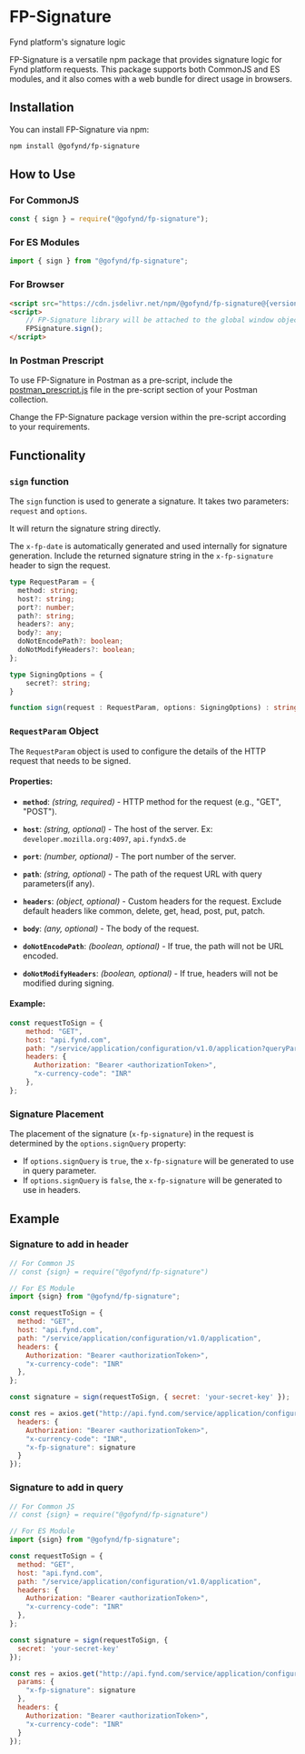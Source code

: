 # FP-Signature

Fynd platform's signature logic



FP-Signature is a versatile npm package that provides signature logic for Fynd platform requests. This package supports both CommonJS and ES modules, and it also comes with a web bundle for direct usage in browsers.

## Installation

You can install FP-Signature via npm:

```bash
npm install @gofynd/fp-signature
```

## How to Use

### For CommonJS

```javascript
const { sign } = require("@gofynd/fp-signature");
```

### For ES Modules

```javascript
import { sign } from "@gofynd/fp-signature";
```

### For Browser

```html
<script src="https://cdn.jsdelivr.net/npm/@gofynd/fp-signature@{version}"></script>
<script>
    // FP-Signature library will be attached to the global window object
    FPSignature.sign();
</script>
```

### In Postman Prescript

To use FP-Signature in Postman as a pre-script, include the [postman_prescript.js](examples/postman_prescript.js) file in the pre-script section of your Postman collection. 

Change the FP-Signature package version within the pre-script according to your requirements.


## Functionality

### `sign` function

The `sign` function is used to generate a signature. It takes two parameters: `request` and `options`.

It will return the signature string directly.

The `x-fp-date` is automatically generated and used internally for signature generation. Include the returned signature string in the `x-fp-signature` header to sign the request.

```typescript
type RequestParam = {
  method: string;
  host?: string;
  port?: number;
  path?: string;
  headers?: any;
  body?: any;
  doNotEncodePath?: boolean;
  doNotModifyHeaders?: boolean; 
};

type SigningOptions = {
    secret?: string;
}

function sign(request : RequestParam, options: SigningOptions) : string {}
```

### `RequestParam` Object

The `RequestParam` object is used to configure the details of the HTTP request that needs to be signed.

#### Properties:

- **`method`**: *(string, required)* - HTTP method for the request (e.g., "GET", "POST").
  
- **`host`**: *(string, optional)* - The host of the server. Ex: `developer.mozilla.org:4097`, `api.fyndx5.de`

- **`port`**: *(number, optional)* - The port number of the server.

- **`path`**: *(string, optional)* - The path of the request URL with query parameters(if any).

- **`headers`**: *(object, optional)* - Custom headers for the request. Exclude default headers like common, delete, get, head, post, put, patch.

- **`body`**: *(any, optional)* - The body of the request.

- **`doNotEncodePath`**: *(boolean, optional)* - If true, the path will not be URL encoded.

- **`doNotModifyHeaders`**: *(boolean, optional)* - If true, headers will not be modified during signing.

#### Example:

```javascript
const requestToSign = {
    method: "GET",
    host: "api.fynd.com",
    path: "/service/application/configuration/v1.0/application?queryParam=value",
    headers: {
      Authorization: "Bearer <authorizationToken>",
      "x-currency-code": "INR"
    },
};
```


### Signature Placement

The placement of the signature (`x-fp-signature`) in the request is determined by the `options.signQuery` property:

- If `options.signQuery` is `true`, the `x-fp-signature` will be generated to use in query parameter.
- If `options.signQuery` is `false`, the `x-fp-signature` will be generated to use in headers.


## Example

### Signature to add in header

```javascript
// For Common JS
// const {sign} = require("@gofynd/fp-signature")

// For ES Module
import {sign} from "@gofynd/fp-signature";

const requestToSign = {
  method: "GET",
  host: "api.fynd.com",
  path: "/service/application/configuration/v1.0/application",
  headers: {
    Authorization: "Bearer <authorizationToken>",
    "x-currency-code": "INR"
  },
};

const signature = sign(requestToSign, { secret: 'your-secret-key' });

const res = axios.get("http://api.fynd.com/service/application/configuration/v1.0/application", {
  headers: {
    Authorization: "Bearer <authorizationToken>",
    "x-currency-code": "INR",
    "x-fp-signature": signature
  }
});

```

### Signature to add in query

```javascript
// For Common JS
// const {sign} = require("@gofynd/fp-signature")

// For ES Module
import {sign} from "@gofynd/fp-signature";

const requestToSign = {
  method: "GET",
  host: "api.fynd.com",
  path: "/service/application/configuration/v1.0/application",
  headers: {
    Authorization: "Bearer <authorizationToken>",
    "x-currency-code": "INR"
  },
};

const signature = sign(requestToSign, {
  secret: 'your-secret-key'
});

const res = axios.get("http://api.fynd.com/service/application/configuration/v1.0/application", {
  params: {
    "x-fp-signature": signature
  },
  headers: {
    Authorization: "Bearer <authorizationToken>",
    "x-currency-code": "INR"
  }
});

```